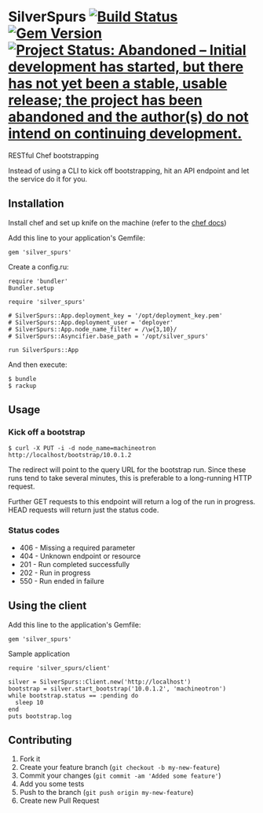 # SilverSpurs [![Build Status](https://travis-ci.org/christian-blades-cb/silver_spurs.png?branch=master)](https://travis-ci.org/christian-blades-cb/silver_spurs) [![Gem Version](https://badge.fury.io/rb/silver_spurs.png)](http://badge.fury.io/rb/silver_spurs) [![Project Status: Abandoned – Initial development has started, but there has not yet been a stable, usable release; the project has been abandoned and the author(s) do not intend on continuing development.](http://www.repostatus.org/badges/latest/abandoned.svg)](http://www.repostatus.org/#abandoned)


RESTful Chef bootstrapping

Instead of using a CLI to kick off bootstrapping, hit an API endpoint and let the service do it for you. 

## Installation

Install chef and set up knife on the machine (refer to the [chef docs](http://docs.opscode.com))

Add this line to your application's Gemfile:

    gem 'silver_spurs'

Create a config.ru:

    require 'bundler'
    Bundler.setup
    
    require 'silver_spurs'
    
    # SilverSpurs::App.deployment_key = '/opt/deployment_key.pem'
    # SilverSpurs::App.deployment_user = 'deployer'
    # SilverSpurs::App.node_name_filter = /\w{3,10}/
    # SilverSpurs::Asyncifier.base_path = '/opt/silver_spurs'
    
    run SilverSpurs::App    
    
And then execute:

    $ bundle
    $ rackup

## Usage

### Kick off a bootstrap

    $ curl -X PUT -i -d node_name=machineotron http://localhost/bootstrap/10.0.1.2
    
The redirect will point to the query URL for the bootstrap run. Since these runs tend to take several minutes, this is preferable to a long-running HTTP request.

Further GET requests to this endpoint will return a log of the run in progress. HEAD requests will return just the status code.

### Status codes

* 406 - Missing a required parameter
* 404 - Unknown endpoint or resource
* 201 - Run completed successfully
* 202 - Run in progress
* 550 - Run ended in failure

## Using the client

Add this line to the application's Gemfile:

    gem 'silver_spurs'

Sample application

    require 'silver_spurs/client'
    
    silver = SilverSpurs::Client.new('http://localhost')
    bootstrap = silver.start_bootstrap('10.0.1.2', 'machineotron')
    while bootstrap.status == :pending do
      sleep 10
    end
    puts bootstrap.log

## Contributing

1. Fork it
2. Create your feature branch (`git checkout -b my-new-feature`)
3. Commit your changes (`git commit -am 'Added some feature'`)
4. Add you some tests
5. Push to the branch (`git push origin my-new-feature`)
6. Create new Pull Request
